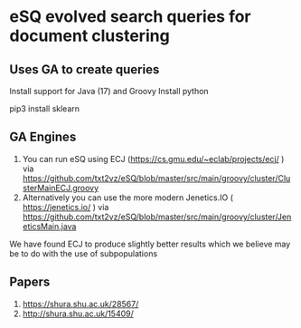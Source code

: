 # eSQ evolved search queries for document clustering
## Uses GA to create queries

Install support for Java (17) and Groovy
Install python

pip3 install sklearn

## GA Engines 
1. You can run eSQ using ECJ (https://cs.gmu.edu/~eclab/projects/ecj/ ) via https://github.com/txt2vz/eSQ/blob/master/src/main/groovy/cluster/ClusterMainECJ.groovy 
2. Alternatively you can use the more modern Jenetics.IO ( https://jenetics.io/ ) via  https://github.com/txt2vz/eSQ/blob/master/src/main/groovy/cluster/JeneticsMain.java

We have found ECJ to produce slightly better results which we believe may be to do with the use of subpopulations


## Papers
1. https://shura.shu.ac.uk/28567/ 
2.  http://shura.shu.ac.uk/15409/
